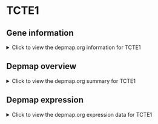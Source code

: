 <h1>TCTE1</h1>

<h2>Gene information</h2>
<details>
  <summary>Click to view the depmap.org information for TCTE1</summary>
  <iframe src="https://depmap.org/portal/gene/TCTE1?tab=about" style="border:none;width:100%;height:800px"></iframe>
</details>

<h2>Depmap overview</h2>
<details>
  <summary>Click to view the depmap.org summary for TCTE1</summary>
  <iframe src="https://depmap.org/portal/gene/TCTE1?tab=overview" style="border:none;width:100%;height:800px"></iframe>
</details>

<h2>Depmap expression</h2>
<details>
  <summary>Click to view the depmap.org expression data for TCTE1</summary>
  <iframe src="https://depmap.org/portal/gene/TCTE1?tab=characterization" style="border:none;width:100%;height:800px"></iframe>
</details>


<!--
<h2>Reactome Pathway diagram</h2>
PNAME
-->



